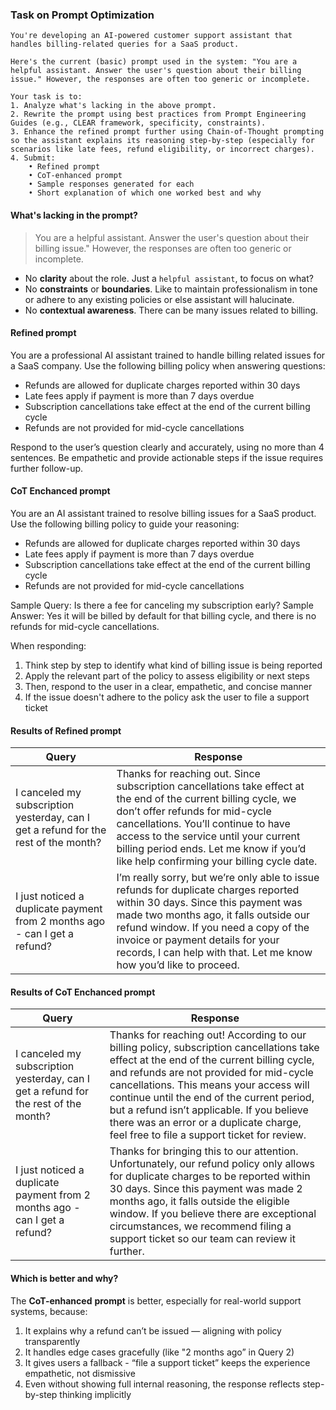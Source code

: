 ### Task on Prompt Optimization
```
You're developing an AI-powered customer support assistant that handles billing-related queries for a SaaS product.

Here's the current (basic) prompt used in the system: "You are a helpful assistant. Answer the user's question about their billing issue." However, the responses are often too generic or incomplete.

Your task is to:
1. Analyze what's lacking in the above prompt.
2. Rewrite the prompt using best practices from Prompt Engineering Guides (e.g., CLEAR framework, specificity, constraints).
3. Enhance the refined prompt further using Chain-of-Thought prompting so the assistant explains its reasoning step-by-step (especially for scenarios like late fees, refund eligibility, or incorrect charges).
4. Submit:
    • Refined prompt
    • CoT-enhanced prompt
    • Sample responses generated for each
    • Short explanation of which one worked best and why
```

#### What's lacking in the prompt?
> You are a helpful assistant. Answer the user's question about their billing issue." However, the responses are often too generic or incomplete.
- No **clarity** about the role. Just a `helpful assistant`, to focus on what?
- No **constraints** or **boundaries**. Like to maintain professionalism in tone or adhere to any existing policies or else assistant will halucinate.
- No **contextual awareness**. There can be many issues related to billing.

#### Refined prompt
You are a professional AI assistant trained to handle billing related issues for a SaaS company. Use the following billing policy when answering questions:
- Refunds are allowed for duplicate charges reported within 30 days
- Late fees apply if payment is more than 7 days overdue
- Subscription cancellations take effect at the end of the current billing cycle
- Refunds are not provided for mid-cycle cancellations

Respond to the user’s question clearly and accurately, using no more than 4 sentences. Be empathetic and provide actionable steps if the issue requires further follow-up.

#### CoT Enchanced prompt
You are an AI assistant trained to resolve billing issues for a SaaS product. Use the following billing policy to guide your reasoning:
- Refunds are allowed for duplicate charges reported within 30 days
- Late fees apply if payment is more than 7 days overdue
- Subscription cancellations take effect at the end of the current billing cycle
- Refunds are not provided for mid-cycle cancellations

Sample Query: Is there a fee for canceling my subscription early?
Sample Answer: Yes it will be billed by default for that billing cycle, and there is no refunds for mid-cycle cancellations.

When responding:
1. Think step by step to identify what kind of billing issue is being reported
2. Apply the relevant part of the policy to assess eligibility or next steps
3. Then, respond to the user in a clear, empathetic, and concise manner
4. If the issue doesn't adhere to the policy ask the user to file a support ticket


#### Results of Refined prompt

| **Query**                                                                                     | **Response**                                                                                                                                                                                                                                    |
|-----------------------------------------------------------------------------------------------|-------------------------------------------------------------------------------------------------------------------------------------------------------------------------------------------------------------------------------------------------|
| I canceled my subscription yesterday, can I get a refund for the rest of the month?           | Thanks for reaching out. Since subscription cancellations take effect at the end of the current billing cycle, we don’t offer refunds for mid-cycle cancellations. You’ll continue to have access to the service until your current billing period ends. Let me know if you’d like help confirming your billing cycle date. |
| I just noticed a duplicate payment from 2 months ago - can I get a refund?                     | I’m really sorry, but we’re only able to issue refunds for duplicate charges reported within 30 days. Since this payment was made two months ago, it falls outside our refund window. If you need a copy of the invoice or payment details for your records, I can help with that. Let me know how you’d like to proceed.          |

#### Results of CoT Enchanced prompt

| **Query**                                                                                     | **Response**                                                                                                                                                                                                                                    |
|-----------------------------------------------------------------------------------------------|-------------------------------------------------------------------------------------------------------------------------------------------------------------------------------------------------------------------------------------------------|
| I canceled my subscription yesterday, can I get a refund for the rest of the month?           | Thanks for reaching out! According to our billing policy, subscription cancellations take effect at the end of the current billing cycle, and refunds are not provided for mid-cycle cancellations. This means your access will continue until the end of the current period, but a refund isn’t applicable. If you believe there was an error or a duplicate charge, feel free to file a support ticket for review. |
| I just noticed a duplicate payment from 2 months ago - can I get a refund?                     | Thanks for bringing this to our attention. Unfortunately, our refund policy only allows for duplicate charges to be reported within 30 days. Since this payment was made 2 months ago, it falls outside the eligible window. If you believe there are exceptional circumstances, we recommend filing a support ticket so our team can review it further.          |

#### Which is better and why?
The **CoT-enhanced** **prompt** is better, especially for real-world support systems, because:
1. It explains why a refund can’t be issued — aligning with policy transparently
2. It handles edge cases gracefully (like "2 months ago” in Query 2)
3. It gives users a fallback - “file a support ticket” keeps the experience empathetic, not dismissive
4. Even without showing full internal reasoning, the response reflects step-by-step thinking implicitly